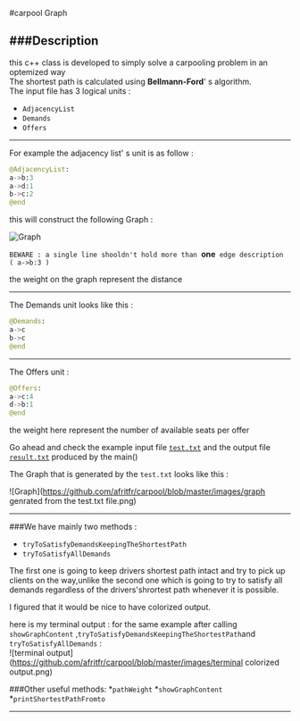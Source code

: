 #carpool Graph

###Description 
---
this c++ class is developed to simply solve a carpooling problem in an optemized way  
The shortest path is calculated using **Bellmann-Ford**' s algorithm.  
The input file has 3 logical units : 
  * `AdjacencyList` 
  * `Demands`
  * `Offers`
  
---
For example the adjacency list' s unit is as follow :
```python
@AdjacencyList:
a->b:3
a->d:1
b->c:2
@end
```

this will construct the following Graph :

![Graph](https://github.com/afritfr/carpool/blob/master/images/example.png)  

`BEWARE : a single line shooldn't hold more than `**one**` edge description ( a->b:3 )` 

the weight on the graph represent the distance

---
The Demands unit looks like this :  
```python
@Demands:
a->c
b->c
@end
```

---

The Offers unit :  
```python
@Offers:
a->c:4
d->b:1
@end
```

the weight here represent the number of available seats per offer

Go ahead and check the example input file [`test.txt`](https://github.com/afritfr/carpool/blob/master/test.txt) and the output file [`result.txt`](https://github.com/afritfr/carpool/blob/master/result.txt) produced by the main()   

The Graph that is generated by the `test.txt` looks like this :

![Graph](https://github.com/afritfr/carpool/blob/master/images/graph genrated from the test.txt file.png)

---

###We have mainly two methods : 
  * `tryToSatisfyDemandsKeepingTheShortestPath`
  * `tryToSatisfyAllDemands`

The first one is going to keep drivers shortest path intact and try to pick up clients on the way,unlike the second one which is going to try to satisfy all demands regardless of the drivers'shrortest path whenever it is possible.

I figured that it would be nice to have colorized output.

here is my terminal output : for the same example after calling `showGraphContent` ,`tryToSatisfyDemandsKeepingTheShortestPath`and `tryToSatisfyAllDemands` :  
![terminal output](https://github.com/afritfr/carpool/blob/master/images/terminal colorized output.png)

###Other useful methods:
  *`pathWeight`
  *`showGraphContent`
  *`printShortestPathFromto`

---
